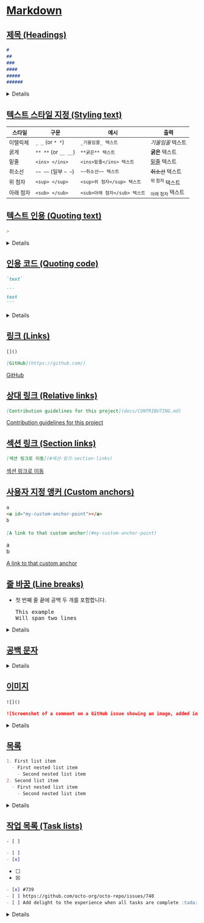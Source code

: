# [Markdown](https://github.com/Ant-Queen/Markdown_for_GitHub/blob/main/Markdown.md)


## [제목 (Headings)](https://github.com/Ant-Queen/Markdown_for_GitHub/blob/main/1.%20%EA%B8%B0%EB%B3%B8%20%EC%84%9C%EC%8B%9D%20%EA%B5%AC%EB%AC%B8/01.%20%EC%A0%9C%EB%AA%A9%20(headings).md)

```markdown
# 
## 
### 
#### 
##### 
###### 
```
<details>

# A first-level heading
## A second-level heading
### A third-level heading
#### A fourth-level heading
##### A fifth-level heading
###### A sixth-level heading

</details>

## [텍스트 스타일 지정 (Styling text)](https://github.com/Ant-Queen/Markdown_for_GitHub/blob/main/1.%20%EA%B8%B0%EB%B3%B8%20%EC%84%9C%EC%8B%9D%20%EA%B5%AC%EB%AC%B8/02.%20%ED%85%8D%EC%8A%A4%ED%8A%B8%20%EC%8A%A4%ED%83%80%EC%9D%BC%20%EC%A7%80%EC%A0%95%20(Styling%20text).md)

| 스타일 | 구문 | 예시 | 출력 |
| --- | --- | --- | --- |
| 이탤릭체 | `_ _` (or `* *`)  | `_기울임꼴_ 텍스트` | _기울임꼴_ 텍스트 |
| 굵게 | `** **` (or `__ __`) | `**굵은** 텍스트` | **굵은** 텍스트 |
| 밑줄 | `<ins> </ins>` | `<ins>밑줄</ins> 텍스트` | <ins>밑줄</ins> 텍스트 |
| 취소선 | `~~ ~~` (일부 `~ ~`)| `~~취소선~~ 텍스트` | ~~취소선~~ 텍스트 |
| 위 첨자 | `<sup> </sup>` | `<sup>위 첨자</sup> 텍스트` | <sup>위 첨자</sup> 텍스트 |
| 아래 첨자 | `<sub> </sub>` | `<sub>아래 첨자</sub> 텍스트` | <sub>아래 첨자</sub> 텍스트 |

## [텍스트 인용 (Quoting text)](https://github.com/Ant-Queen/Markdown_for_GitHub/blob/main/1.%20%EA%B8%B0%EB%B3%B8%20%EC%84%9C%EC%8B%9D%20%EA%B5%AC%EB%AC%B8/03.%20%ED%85%8D%EC%8A%A4%ED%8A%B8%20%EC%9D%B8%EC%9A%A9%20(Quoting%20text).md)

```markdown
> 
```

<details>

> first-level
>> second-level
>>> third-level
>
> first-level

</details>

## [인용 코드 (Quoting code)](https://github.com/Ant-Queen/Markdown_for_GitHub/blob/main/1.%20%EA%B8%B0%EB%B3%B8%20%EC%84%9C%EC%8B%9D%20%EA%B5%AC%EB%AC%B8/04.%20%EC%9D%B8%EC%9A%A9%20%EC%BD%94%EB%93%9C%20(Quoting%20code).md)

````markdown
`text`
````

````markdown
```
text
```
````

<details>

`text`

```
text
```

</details>

## [링크 (Links)](https://github.com/Ant-Queen/Markdown_for_GitHub/blob/main/1.%20%EA%B8%B0%EB%B3%B8%20%EC%84%9C%EC%8B%9D%20%EA%B5%AC%EB%AC%B8/06.%20%EB%A7%81%ED%81%AC%20(Links).md)

`[]()`

```markdown
[GitHub](https://github.com/)
```

[GitHub](https://github.com/)

## [상대 링크 (Relative links)](https://github.com/Ant-Queen/Markdown_for_GitHub/blob/main/1.%20%EA%B8%B0%EB%B3%B8%20%EC%84%9C%EC%8B%9D%20%EA%B5%AC%EB%AC%B8/08.%20%EC%83%81%EB%8C%80%20%EB%A7%81%ED%81%AC%20(Relative%20links).md)

```markdown
[Contribution guidelines for this project](docs/CONTRIBUTING.md)
```

[Contribution guidelines for this project](docs/CONTRIBUTING.md)

## [섹션 링크 (Section links)](https://github.com/Ant-Queen/Markdown_for_GitHub/blob/main/1.%20%EA%B8%B0%EB%B3%B8%20%EC%84%9C%EC%8B%9D%20%EA%B5%AC%EB%AC%B8/07.%20%EC%84%B9%EC%85%98%20%EB%A7%81%ED%81%AC%20(Section%20links).md)

```markdown
[섹션 링크로 이동](#섹션-링크-section-links)
```

[섹션 링크로 이동](#섹션-링크-section-links)

## [사용자 지정 앵커 (Custom anchors)](https://github.com/Ant-Queen/Markdown_for_GitHub/blob/main/1.%20%EA%B8%B0%EB%B3%B8%20%EC%84%9C%EC%8B%9D%20%EA%B5%AC%EB%AC%B8/09.%20%EC%82%AC%EC%9A%A9%EC%9E%90%20%EC%A7%80%EC%A0%95%20%EC%95%B5%EC%BB%A4%20(Custom%20anchors).md)

```markdown
a  
<a id="my-custom-anchor-point"></a>
b

[A link to that custom anchor](#my-custom-anchor-point)
```

a  
<a id="my-custom-anchor-point"></a>
b

[A link to that custom anchor](#my-custom-anchor-point)

## [줄 바꿈 (Line breaks)](https://github.com/Ant-Queen/Markdown_for_GitHub/blob/main/1.%20%EA%B8%B0%EB%B3%B8%20%EC%84%9C%EC%8B%9D%20%EA%B5%AC%EB%AC%B8/10.%20%EC%A4%84%20%EB%B0%94%EA%BF%88%20(Line%20breaks).md)

* 첫 번째 줄 끝에 공백 두 개를 포함합니다.
  <pre>
  This example&nbsp;&nbsp;<!-- "  " 실제로는 스페이스바(공백)를 2번 입력 -->
  Will span two lines
  </pre>


<details>

* 첫 번째 줄 끝에 백슬래시를 포함합니다.

  ```markdown
  This example\
  Will span two lines
  ```

* 첫 번째 줄 끝에 HTML 단일 줄 바꿈 태그를 포함합니다.

  ```markdown
  This example<br/>
  Will span two lines
  ```

  This example  
  Will span two lines

  This example\
  Will span two lines

  This example<br/>
  Will span two lines

두 줄 사이에 빈 줄을 넣으면 .md 파일과 문제, 끌어오기 요청, 토론에서 사용되는 Markdown이 모두 빈 줄로 구분되어 두 줄로 렌더링합니다.

```markdown
This example

Will have a blank line separating both lines
```

This example

Will have a blank line separating both lines

</details>

## [공백 문자](https://github.com/Ant-Queen/Markdown_for_GitHub/blob/main/3.%20%EC%B6%94%EA%B0%80/51.%20%EA%B3%B5%EB%B0%B1%20%EB%AC%B8%EC%9E%90.md)

<details>

| Unicode | 16진수 코드 | 복사하여 사용 | 비고 |
|---|---|---|---|
| 2000 | `&#x2000;` | 가 나 | 1/2 폭. OS, 브라우저 간 미세한 차이 있음 |
| 2001 | `&#x2001;` | 가 나 | 전각 너비. `가장 사용이 권장되는 공백` |
| 2002 | `&#x2002;` | 가 나 | 1/2 폭. OS, 브라우저 간 미세한 차이 있음 |
| 2003 | `&#x2003;` | 가 나 | 전각 너비. `가장 사용이 권장되는 공백` |
| **2004** | `&#x2004;` | 가 나 | 1/3 폭. `가장 사용이 권장되는 공백` |
| 2005 | `&#x2005;` | 가 나 | 1/4 폭. OS, 브라우저 간 미세한 차이 있음 |
| 2006 | `&#x2006;` | 가 나 | 1/6 폭. OS, 브라우저 간 미세한 차이 있음 |
| 200B | `&#x200B;` | 가​나 | ZERO WIDTH SPACE |
| 공백문자 | `&nbsp;` | 가&nbsp;나 | 1/3.66 폭? (1/3 호환 가능성 높음) |
| 스페이스바 | ` ` | 가 나 | 1/3.66 폭? (1/3 호환 가능성 높음) |

</details>

## [이미지](https://github.com/Ant-Queen/Markdown_for_GitHub/blob/main/1.%20%EA%B8%B0%EB%B3%B8%20%EC%84%9C%EC%8B%9D%20%EA%B5%AC%EB%AC%B8/11.%20%EC%9D%B4%EB%AF%B8%EC%A7%80%20(Images).md)

`![]()`

```markdown
![Screenshot of a comment on a GitHub issue showing an image, added in the Markdown, of an Octocat smiling and raising a tentacle.](https://myoctocat.com/assets/images/base-octocat.svg)`  
```

<details>

![Screenshot of a comment on a GitHub issue showing an image, added in the Markdown, of an Octocat smiling and raising a tentacle.](https://myoctocat.com/assets/images/base-octocat.svg)

| 컨텍스트 | 상대 링크 |
| ------ | -------- |
| 동일한 분기의 `.md` 파일에서 | `/assets/images/_fixtures/electrocat.png` |
| 다른 분기의 `.md`파일에서 | `/../main/assets/images/_fixtures/electrocat.png` |
| 리포지토리의 이슈, 끌어오기 요청, 주석에서 | `../blob/main/assets/images/_fixtures/electrocat.png?raw=true` |
| 다른 리포지토리의 `.md` 파일에서 | `/../../../../github/docs/blob/main/assets/images/_fixtures/electrocat.png` |
| 다른 리포지토리의 이슈, 끌어오기 요청, 주석에서 | `../../../github/docs/blob/main/assets/images/_fixtures/electrocat.png?raw=true` |

![test1](/assets/images/_fixtures/electrocat.png)
![test2](/../main/assets/images/_fixtures/electrocat.png)
![test3](../blob/main/assets/images/_fixtures/electrocat.png?raw=true)
![test4](/../../../../github/docs/blob/main/assets/images/_fixtures/electrocat.png)
![test5](../../../github/docs/blob/main/assets/images/_fixtures/electrocat.png?raw=true)

### Picture 요소 (The Picture element)

`<picture>` HTML 요소가 지원됩니다.

<picture>
  <source media="(prefers-color-scheme: dark)" srcset="https://user-images.githubusercontent.com/25423296/163456776-7f95b81a-f1ed-45f7-b7ab-8fa810d529fa.png">
  <source media="(prefers-color-scheme: light)" srcset="https://user-images.githubusercontent.com/25423296/163456779-a8556205-d0a5-45e2-ac17-42d089e3c3f8.png">
  <img alt="Shows an illustrated sun in light mode and a moon with stars in dark mode." src="https://user-images.githubusercontent.com/25423296/163456779-a8556205-d0a5-45e2-ac17-42d089e3c3f8.png">
</picture>

</details>

## [목록](https://github.com/Ant-Queen/Markdown_for_GitHub/blob/main/1.%20%EA%B8%B0%EB%B3%B8%20%EC%84%9C%EC%8B%9D%20%EA%B5%AC%EB%AC%B8/12.%20%EB%AA%A9%EB%A1%9D%20(Lists).md)

```markdown
1. First list item
  - First nested list item
    - Second nested list item
2. Second list item
  - First nested list item
    - Second nested list item
```

<details>

1. First list item
   - First nested list item
     - Second nested list item
2. Second list item
   - First nested list item
     - Second nested list item

하나 이상의 텍스트 행 앞에 <kbd>-</kbd>, <kbd>*</kbd> 또는 <kbd>+</kbd>을(를) 입력하여 순서가 지정되지 않은 목록을 만들 수 있습니다.

```markdown
- George Washington
* John Adams
+ Thomas Jefferson
```

- George Washington
* John Adams
+ Thomas Jefferson

목록의 순서를 지정하려면 각 줄 앞에 숫자를 입력합니다.

```markdown
1. James Madison
2. James Monroe
3. John Quincy Adams
```

1. James Madison
2. James Monroe
3. John Quincy Adams

### 중첩된 목록 (Nested Lists)

하나 이상의 목록 항목을 다른 항목 아래에 포함하여 중첩된 목록을 만들 수 있습니다.

GitHub의 웹 편집기 또는 [Visual Studio Code](https://code.visualstudio.com/)와 같은 고정 폭 글꼴을 사용하는 텍스트 편집기를 사용하여 중첩 목록을 만들기 위해 목록을 시각적으로 정렬할 수 있습니다. 목록 표식 문자(<kbd>-</kbd> 또는 <kbd>*</kbd>)가 위 항목에 있는 텍스트의 첫 번째 문자 바로 아래에 올 때까지 중첩 목록 항목 앞에 공백 문자를 입력합니다.

```markdown
1. First list item
   - First nested list item
     - Second nested list item
```

1. First list item
   - First nested list item
     - Second nested list item

> [!NOTE]  
> 웹 기반 편집기에서 원하는 줄을 먼저 강조 표시한 다음 kbd>Tab</kbd> 또는 <kbd>Shift</kbd>+<kbd>Tab</kbd>을 각각 사용하여 하나 이상의 텍스트 줄을 들여쓰거나 내어쓸 수 있습니다.

고정 폭 글꼴을 사용하지 않는 GitHub의 주석 편집기에서 중첩된 목록을 만들려면 중첩된 목록 바로 위에 있는 목록 항목을 확인하고 항목의 내용 앞에 표시되는 문자 수를 계산할 수 있습니다. 그런 다음 중첩된 목록 항목 앞에 해당 수만큼의 공백 문자를 입력합니다.

이 예제에서는 `100. First list item` 앞에 5개 문자(`100. `)가 있으므로 중첩된 목록 항목을 최소 5개 공백으로 들여써서 목록 항목 `100. First list item` 아래에 중첩된 목록 항목을 추가할 수 있습니다.

```markdown
100. First list item
     - First nested list item
```

100. First list item
     - First nested list item

동일한 방법을 사용하여 여러 수준의 중첩된 목록을 만들 수 있습니다. 예를 들어 첫 번째 중첩된 목록 항목에는 중첩된 목록 내용 `First nested list item` 앞에 일곱 자의 문자(`␣␣␣␣␣-␣`)가 있으므로, 두 번째 중첩된 목록 항목은 첫 번째 목록 항목보다 두 자 이상 더 들여써야 하며, 이 경우에는 최소 9 개의 공백이 필요합니다.

```markdown
100. First list item
     - First nested list item
       - Second nested list item
```

100. First list item
     - First nested list item
       - Second nested list item

더 많은 예제는 [GitHub Flavored Markdown 사양](https://github.github.com/gfm/#example-265)을 참조하세요.

</details>

## [작업 목록 (Task lists)](https://github.com/Ant-Queen/Markdown_for_GitHub/blob/main/1.%20%EA%B8%B0%EB%B3%B8%20%EC%84%9C%EC%8B%9D%20%EA%B5%AC%EB%AC%B8/13.%20%EC%9E%91%EC%97%85%20%EB%AA%A9%EB%A1%9D%20(Task%20lists).md)

`- [ ] `

```markdown
- [ ] 
- [x] 
```

- [ ]  
- [x]  

```markdown
- [x] #739
- [ ] https://github.com/octo-org/octo-repo/issues/740
- [ ] Add delight to the experience when all tasks are complete :tada:
```
<details>

작업 목록을 만들려면 하이픈`-`과 공백` ` 뒤에 `[ ]`이 오는 목록 항목의 접두사를 설정합니다. 작업을 완료로 표시하려면 `[x]`를 사용합니다.

> [!NOTE]  
> for GitHub  
> `- [ ]` 뒤에 공백 ` `을 추가하면 체크박스로 표현됩니다.

```markdown
- [x] #739
- [ ] https://github.com/octo-org/octo-repo/issues/740
- [ ] Add delight to the experience when all tasks are complete :tada:
```

- [x] #739
- [ ] https://github.com/octo-org/octo-repo/issues/740
- [ ] Add delight to the experience when all tasks are complete :tada:

작업 목록 항목 설명이 괄호로 시작하는 경우 `\`로 이스케이프해야 합니다.  
(공백을 넣는경우 `\`로 이스케이프하지 않아도 됩니다.)

```markdown
- [x](Optional) Open a followup issue
- [x]\(Optional) Open a followup issue
- [x] (Optional) Open a followup issue
- [x] \(Optional) Open a followup issue
```

- [x](Optional) Open a followup issue
- [x]\(Optional) Open a followup issue
- [x] (Optional) Open a followup issue
- [x] \(Optional) Open a followup issue

자세한 내용은 [작업 목록 정보](/get-started/writing-on-github/working-with-advanced-formatting/about-task-lists)을(를) 참조하세요.

</details>